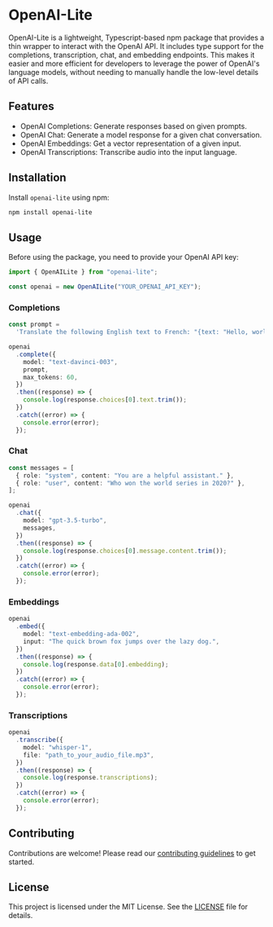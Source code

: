 # OpenAI-Lite

OpenAI-Lite is a lightweight, Typescript-based npm package that provides a thin wrapper to interact with the OpenAI API. It includes type support for the completions, transcription, chat, and embedding endpoints. This makes it easier and more efficient for developers to leverage the power of OpenAI's language models, without needing to manually handle the low-level details of API calls.

## Features

- OpenAI Completions: Generate responses based on given prompts.
- OpenAI Chat: Generate a model response for a given chat conversation.
- OpenAI Embeddings: Get a vector representation of a given input.
- OpenAI Transcriptions: Transcribe audio into the input language.

## Installation

Install `openai-lite` using npm:

```sh
npm install openai-lite
```

## Usage

Before using the package, you need to provide your OpenAI API key:

```typescript
import { OpenAILite } from "openai-lite";

const openai = new OpenAILite("YOUR_OPENAI_API_KEY");
```

### Completions

```typescript
const prompt =
  'Translate the following English text to French: "{text: "Hello, world!"}"';

openai
  .complete({
    model: "text-davinci-003",
    prompt,
    max_tokens: 60,
  })
  .then((response) => {
    console.log(response.choices[0].text.trim());
  })
  .catch((error) => {
    console.error(error);
  });
```

### Chat

```typescript
const messages = [
  { role: "system", content: "You are a helpful assistant." },
  { role: "user", content: "Who won the world series in 2020?" },
];

openai
  .chat({
    model: "gpt-3.5-turbo",
    messages,
  })
  .then((response) => {
    console.log(response.choices[0].message.content.trim());
  })
  .catch((error) => {
    console.error(error);
  });
```

### Embeddings

```typescript
openai
  .embed({
    model: "text-embedding-ada-002",
    input: "The quick brown fox jumps over the lazy dog.",
  })
  .then((response) => {
    console.log(response.data[0].embedding);
  })
  .catch((error) => {
    console.error(error);
  });
```

### Transcriptions

```typescript
openai
  .transcribe({
    model: "whisper-1",
    file: "path_to_your_audio_file.mp3",
  })
  .then((response) => {
    console.log(response.transcriptions);
  })
  .catch((error) => {
    console.error(error);
  });
```

## Contributing

Contributions are welcome! Please read our [contributing guidelines](CONTRIBUTING.md) to get started.

## License

This project is licensed under the MIT License. See the [LICENSE](LICENSE) file for details.
